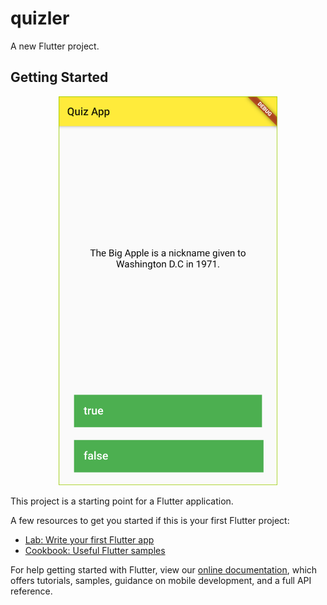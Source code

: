 # quizler

A new Flutter project.

## Getting Started

<p align="center">
  <img src="https://github.com/VipulDamor/Flutter_Quiz/blob/master/images/Screenshot_1628772719.png" width="350" title="hover text">
</p>

This project is a starting point for a Flutter application.

A few resources to get you started if this is your first Flutter project:

- [Lab: Write your first Flutter app](https://flutter.dev/docs/get-started/codelab)
- [Cookbook: Useful Flutter samples](https://flutter.dev/docs/cookbook)

For help getting started with Flutter, view our
[online documentation](https://flutter.dev/docs), which offers tutorials,
samples, guidance on mobile development, and a full API reference.
